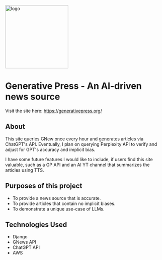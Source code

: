 <img width="200" alt="logo" src="https://github.com/user-attachments/assets/05a545be-fb82-4938-8945-e812e2b45206">

# Generative Press - An AI-driven news source

Visit the site here:
https://generativepress.org/

## About

This site queries GNew once every hour and generates articles via ChatGPT's API.  Eventually, I plan on querying Perplexity API to verify and adjust for GPT's accuracy and implicit bias.

I have some future features I would like to include, if users find this site valuable, such as a GP API and an AI YT channel that summarizes the articles using TTS.

## Purposes of this project
 * To provide a news source that is accurate.
 * To provide articles that contain no implicit biases.
 * To demonstrate a unique use-case of LLMs.

## Technologies Used
  * Django
  * GNews API
  * ChatGPT API
  * AWS
